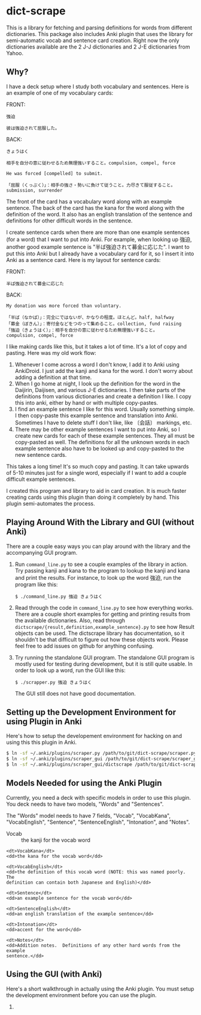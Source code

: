 dict-scrape
===========

This is a library for fetching and parsing definitions for words from different
dictionaries.  This package also includes Anki plugin that uses the library for
semi-automatic vocab and sentence card creation. Right now the only
dictionaries available are the 2 J-J dictionaries and 2 J-E dictionaries from
Yahoo.

Why?
----

I have a deck setup where I study both vocabulary and sentences.  Here
is an example of one of my vocabulary cards:

FRONT:
```
強迫

彼は強迫されて屈服した。
```

BACK:
```
きょうはく

相手を自分の意に従わせるため無理強いすること。compulsion, compel, force

He was forced [compelled] to submit.

「屈服（くっぷく）」：相手の強さ・勢いに負けて従うこと。力尽きて服従すること。
submission, surrender
```

The front of the card has a vocabulary word along with an example sentence.
The back of the card has the kana for the word along with the definition of
the word.  It also has an english translation of the sentence and definitions
for other difficult words in the sentence.

I create sentence cards when there are more than one example sentences (for a word)
that I want to put into Anki.  For example, when looking up 強迫, another good
example sentence is "半ば強迫されて募金に応じた".  I want to put this into
Anki but I already have a vocabulary card for it, so I insert it into Anki
as a sentence card.  Here is my layout for sentence cards:

FRONT:
```
半ば強迫されて募金に応じた
```

BACK:
```
My donation was more forced than voluntary.

「半ば（なかば）」：完全にではないが、かなりの程度。ほとんど。half, halfway
「募金（ぼきん）」：寄付金などをつのって集めること。collection, fund raising
「強迫（きょうはく）」：相手を自分の意に従わせるため無理強いすること。
compulsion, compel, force
```

I like making cards like this, but it takes a lot of time.  It's a lot of
copy and pasting.  Here was my old work flow:

1. Whenever I come across a word I don't know, I add it to Anki using
   AnkiDroid.  I just add the kanji and kana for the word.  I don't worry
   about adding a definition at that time.
2. When I go home at night, I look up the definition for the word in 
   the Daijirin, Daijisen, and various J-E dictionaries.  I then take parts
   of the definitions from various dictionaries and create a definition I
   like.  I copy this into anki, either by hand or with multiple copy-pastes.
3. I find an example sentence I like for this word.  Usually something simple.
   I then copy-paste this example sentence and translation into Anki.  Sometimes
   I have to delete stuff I don't like, like 〔会話〕 markings, etc.
4. There may be other example sentences I want to put into Anki, so I create new
   cards for each of these example sentences.  They all must be copy-pasted as
   well.  The definitions for all the unknown words in each example sentence
   also have to be looked up and copy-pasted to the new sentence cards.

This takes a long time!  It's so much copy and pasting.  It can take upwards
of 5-10 minutes just for a single word, especially if I want to add a couple
difficult example sentences.

I created this program and library to aid in card creation.  It is much
faster creating cards using this plugin than doing it completely by hand.
This plugin semi-automates the process.


Playing Around With the Library and GUI (without Anki)
------------------------------------------------------

There are a couple easy ways you can play around with the library and the
accompanying GUI program.  

1. Run `command_line.py` to see a couple examples of the library in action.
   Try passing kanji and kana to the program to lookup the kanji and kana and
   print the results.  For instance, to look up the word 強迫, run the program
   like this:

   `$ ./command_line.py 強迫 きょうはく`

2. Read through the code in `command_line.py` to see how everything works.  
   There are a couple short examples for getting and printing results from 
   the available dictionaries.  Also, read through
   `dictscrape/{result,definition,example_sentence}.py` to see how Result objects
   can be used.  The dictscrape library has documentation, so it shouldn't be that
   difficult to figure out how these objects work.  Please feel free to add issues
   on github for anything confusing.

3. Try running the standalone GUI program.  The standalone GUI program is
   mostly used for testing during development, but it is still quite usable.  In
   order to look up a word, run the GUI like this:

   `$ ./scrapper.py 強迫 きょうはく`

   The GUI still does not have good documentation.


Setting up the Development Environment for using Plugin in Anki
---------------------------------------------------------------

Here's how to setup the developement environment for hacking on and using this
this plugin in Anki.

```bash
$ ln -sf ~/.anki/plugins/scraper.py /path/to/git/dict-scrape/scraper.py
$ ln -sf ~/.anki/plugins/scraper_gui /path/to/git/dict-scrape/scraper_gui
$ ln -sf ~/.anki/plugins/scraper_gui/dictscrape /path/to/git/dict-scrape/dictscrape
```

Models Needed for using the Anki Plugin
---------------------------------------

Currently, you need a deck with specific models in order to use this plugin.
You deck needs to have two models, "Words" and "Sentences".

The "Words" model needs to have 7 fields, "Vocab", "VocabKana", "VocabEnglish",
"Sentence", "SentenceEnglish", "Intonation", and "Notes".

<dl>
    <dt>Vocab</dt>
    <dd>the kanji for the vocab word</dd>

    <dt>VocabKana</dt>
    <dd>the kana for the vocab word</dd>

    <dt>VocabEnglish</dt>
    <dd>the definition of this vocab word (NOTE: this was named poorly.  The
    definition can contain both Japanese and English)</dd>

    <dt>Sentence</dt>
    <dd>an example sentence for the vocab word</dd>

    <dt>SentenceEnglish</dt>
    <dd>an english translation of the example sentence</dd>

    <dt>Intonation</dt>
    <dd>accent for the word</dd>

    <dt>Notes</dt>
    <dd>Addition notes.  Definitions of any other hard words from the example
    sentence.</dd>
</dl>


Using the GUI (with Anki)
-------------------------

Here's a short walkthrough in actually using the Anki plugin.  You must setup
the development environment before you can use the plugin.

1. 
